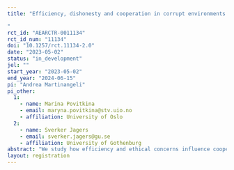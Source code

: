 ```yaml
---
title: "Efficiency, dishonesty and cooperation in corrupt environments
"
rct_id: "AEARCTR-0011134"
rct_id_num: "11134"
doi: "10.1257/rct.11134-2.0"
date: "2023-05-02"
status: "in_development"
jel: ""
start_year: "2023-05-02"
end_year: "2024-06-15"
pi: "Andrea Martinangeli"
pi_other:
  1:
    - name: Marina Povitkina
    - email: maryna.povitkina@stv.uio.no
    - affiliation: University of Oslo
  2:
    - name: Sverker Jagers
    - email: sverker.jagers@gu.se
    - affiliation: University of Gothenburg
abstract: "We study how efficiency and ethical concerns influence cooperation in a corrupt public good environment."
layout: registration
---
```


